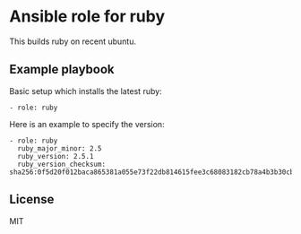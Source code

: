 # Ansible role for ruby

This builds ruby on recent ubuntu.

## Example playbook

Basic setup which installs the latest ruby:

    - role: ruby

Here is an example to specify the version:

    - role: ruby
      ruby_major_minor: 2.5
      ruby_version: 2.5.1
      ruby_version_checksum: sha256:0f5d20f012baca865381a055e73f22db814615fee3c68083182cb78a4b3b30cb

## License

MIT

